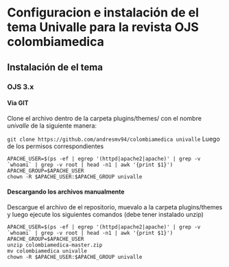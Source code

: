 Configuracion e instalación de el tema Univalle para la revista OJS colombiamedica  
========

## Instalación de el tema

### OJS 3.x

#### Via GIT

Clone el archivo dentro de la carpeta plugins/themes/ con el nombre *univalle* de la siguiente manera:

``` git clone https://github.com/andresmv94/colombiamedica univalle ```
Luego de los permisos correspondientes

```
APACHE_USER=$(ps -ef | egrep '(httpd|apache2|apache)' | grep -v `whoami` | grep -v root | head -n1 | awk '{print $1}')
APACHE_GROUP=$APACHE_USER
chown -R $APACHE_USER:$APACHE_GROUP univalle
```

#### Descargando los archivos manualmente

Descargue el archivo de el repositorio, muevalo a la carpeta plugins/themes y luego ejecute los siguientes comandos (debe tener instalado unzip)


```
APACHE_USER=$(ps -ef | egrep '(httpd|apache2|apache)' | grep -v `whoami` | grep -v root | head -n1 | awk '{print $1}')
APACHE_GROUP=$APACHE_USER
unzip colombiamedica-master.zip
mv colombiamedica univalle
chown -R $APACHE_USER:$APACHE_GROUP univalle
``` 



